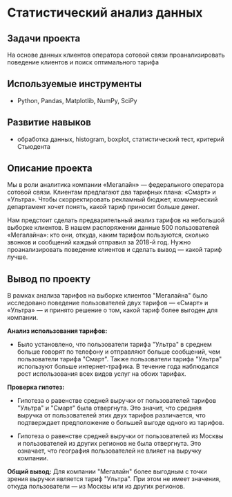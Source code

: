 # Статистический анализ данных

## Задачи проекта
На основе данных клиентов оператора сотовой связи проанализировать поведение клиентов и поиск оптимального тарифа

## Используемые инструменты

- Python, Pandas, Matplotlib, NumPy, SciPy

## Развитие навыков
- обработка данных, histogram, boxplot, статистический тест, критерий Стьюдента

## Описание проекта
Мы в роли аналитика компании «Мегалайн» — федерального оператора сотовой связи. Клиентам предлагают два тарифных плана: «Смарт» и «Ультра». Чтобы скорректировать рекламный бюджет, коммерческий департамент хочет понять, какой тариф приносит больше денег.


Нам предстоит сделать предварительный анализ тарифов на небольшой выборке клиентов. В нашем распоряжении данные 500 пользователей «Мегалайна»: кто они, откуда, каким тарифом пользуются, сколько звонков и сообщений каждый отправил за 2018-й год. Нужно проанализировать поведение клиентов и сделать вывод — какой тариф лучше.


## Вывод по проекту

В рамках анализа тарифов на выборке клиентов "Мегалайна" было исследовано поведение пользователей двух тарифов — «Смарт» и «Ультра» — и принято решение о том, какой тариф более выгоден для компании.

**Анализ использования тарифов:**
-  Было установлено, что пользователи тарифа "Ультра" в среднем больше говорят по телефону и отправляют больше сообщений, чем пользователи тарифа "Смарт". Также пользователи тарифа "Ультра" используют больше интернет-трафика. В течение года наблюдался рост использования всех видов услуг на обоих тарифах.

**Проверка гипотез:**

- Гипотеза о равенстве средней выручки от пользователей тарифов "Ультра" и "Смарт" была отвергнута. Это значит, что средняя выручка от пользователей этих двух тарифов различается, что подтверждает предположение о большей выгоде одного из тарифов.

- Гипотеза о равенстве средней выручки от пользователей из Москвы и пользователей из других регионов не была отвергнута. Это означает, что география пользователей не влияет на выручку компании.


**Общий вывод:** Для компании "Мегалайн" более выгодным с точки зрения выручки является тариф "Ультра". При этом не имеет значения, откуда пользователи — из Москвы или из других регионов.
